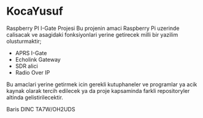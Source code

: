 # KocaYusuf
Raspberry PI I-Gate Projesi
 Bu projenin amaci Raspberry Pi uzerinde calisacak ve asagidaki fonksiyonlari yerine getirecek milli bir yazilim olusturmaktir;
 - APRS I-Gate
 - Echolink Gateway
 - SDR alici 
 - Radio Over IP
 
 Bu amaclari yerine getirmek icin gerekli kutuphaneler ve programlar ya acik kaynak olarak tercih edilecek ya da proje kapsaminda farkli repositoryler altinda gelistirilecektir.
 
 
 Baris DINC
 TA7W/OH2UDS
